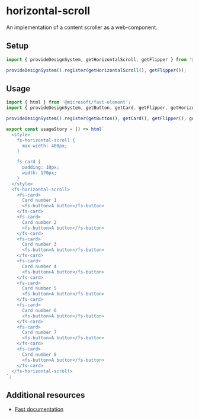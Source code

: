# horizontal-scroll

An implementation of a content scroller as a web-component.

## Setup

```ts
import { provideDesignSystem, getHorizontalScroll, getFlipper } from '@divriots/starter-furious';

provideDesignSystem().register(getHorizontalScroll(), getFlipper());
```

## Usage

```js preview-story
import { html } from '@microsoft/fast-element';
import { provideDesignSystem, getButton, getCard, getFlipper, getHorizontalScroll } from '@divriots/starter-furious';

provideDesignSystem().register(getButton(), getCard(), getFlipper(), getHorizontalScroll());

export const usageStory = () => html`
  <style>
    fs-horizontal-scroll {
      max-width: 400px;
    }

    fs-card {
      padding: 10px;
      width: 170px;
    }
  </style>
  <fs-horizontal-scroll>
    <fs-card>
      Card number 1
      <fs-button>A button</fs-button>
    </fs-card>
    <fs-card>
      Card number 2
      <fs-button>A button</fs-button>
    </fs-card>
    <fs-card>
      Card number 3
      <fs-button>A button</fs-button>
    </fs-card>
    <fs-card>
      Card number 4
      <fs-button>A button</fs-button>
    </fs-card>
    <fs-card>
      Card number 5
      <fs-button>A button</fs-button>
    </fs-card>
    <fs-card>
      Card number 6
      <fs-button>A button</fs-button>
    </fs-card>
    <fs-card>
      Card number 7
      <fs-button>A button</fs-button>
    </fs-card>
    <fs-card>
      Card number 8
      <fs-button>A button</fs-button>
    </fs-card>
  </fs-horizontal-scroll>
`;
```

## Additional resources

- [Fast documentation](https://github.com/microsoft/fast/blob/master/packages/web-components/fast-foundation/src/horizontal-scroll/README.md)
